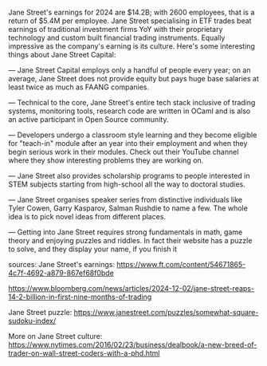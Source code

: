 
Jane Street's earnings for 2024 are $14.2B; with 2600 employees, that is a return of $5.4M per employee. Jane Street specialising in ETF trades beat earnings of traditional investment firms YoY with their proprietary technology and custom built financial trading instruments. Equally impressive as the company's earning is its culture. Here's some interesting things about Jane Street Capital:



— Jane Street Capital employs only a handful of people every year; on an average, Jane Street does not provide equity but pays huge base salaries at least twice as much as FAANG companies.



— Technical to the core, Jane Street's entire tech stack inclusive of trading systems, monitoring tools, research code are written in OCaml and is also an active participant in Open Source community.



— Developers undergo a classroom style learning and they become eligible for "teach-in" module after an year into their employment and when they begin serious work in their modules. Check out their YouTube channel where they show interesting problems they are working on.



— Jane Street also provides scholarship programs to people interested in STEM subjects starting from high-school all the way to doctoral studies.



— Jane Street organises speaker series from distinctive individuals like Tyler Cowen, Garry Kasparov, Salman Rushdie to name a few. The whole idea is to pick novel ideas from different places.



— Getting into Jane Street requires strong fundamentals in math, game theory and enjoying puzzles and riddles. In fact their website has a puzzle to solve, and they display your name, if you finish it


sources:
Jane Street's earnings:
https://www.ft.com/content/54671865-4c7f-4692-a879-867ef68f0bde

https://www.bloomberg.com/news/articles/2024-12-02/jane-street-reaps-14-2-billion-in-first-nine-months-of-trading

Jane Street puzzle:
https://www.janestreet.com/puzzles/somewhat-square-sudoku-index/

More on Jane Street culture:
https://www.nytimes.com/2016/02/23/business/dealbook/a-new-breed-of-trader-on-wall-street-coders-with-a-phd.html




